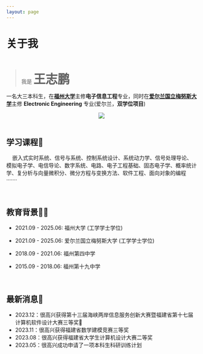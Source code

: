 ```yaml
---
layout: page
---
```



# 关于我
<br>

> 我是 **<font size=6>王志鹏</font>**
>

一名大三本科生，在[**福州大学**](https://www.fzu.edu.cn/)主修**电子信息工程**专业，同时在[**爱尔兰国立梅努斯大学**](https://www.maynoothuniversity.ie/)主修 **Electronic Engineering** 专业(爱尔兰，**双学位项目**) 

<div align=center>
<img src="https://wangzhipeng2002.github.io/images/school logo.jpg">
</div>



<br>

## 学习课程📖

&nbsp;&nbsp;&nbsp;&nbsp;嵌入式实时系统、信号与系统、控制系统设计、系统动力学、信号处理导论、模拟电子学、电信导论、数字系统、电路、电子工程基础、固态电子学、概率统计学、复分析与向量微积分、微分方程与变换方法、软件工程、面向对象的编程·······

<br>

## 教育背景👨‍🎓

- 2021.09 - 2025.06: 福州大学 (工学学士学位)
- 2021.09 - 2025.06: 爱尔兰国立梅努斯大学 (工学学士学位)
- 2018.09 - 2021.06: 福州第四中学 
- 2015.09 - 2018.06: 福州第十九中学
  
  <br>

## 最新消息📢
- 2023.12：很高兴获得第十三届海峡两岸信息服务创新大赛暨福建省第十七届计算机软件设计大赛三等奖🎉
- 2023.11：很高兴获得福建省数学建模竞赛三等奖
- 2023.08：很高兴获得福建省大学生计算机设计大赛二等奖
- 2023.05：很高兴成功申请了一项本科生科研训练计划

